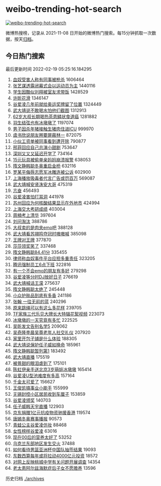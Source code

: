 # weibo-trending-hot-search

[![weibo-trending-hot-search](https://github.com/ameizi/weibo-trending-hot-search/actions/workflows/ci.yml/badge.svg)](https://github.com/ameizi/weibo-trending-hot-search/actions/workflows/ci.yml)

微博热搜榜，记录从 2021-11-08 日开始的微博热门搜索。每15分钟抓取一次数据，按天[归档](./archives)。

## 今日热门搜索

<!-- BEGIN --> 
最后更新时间 2022-02-19 05:25:16.184295 
1. [血奴受害人称有同事被枪杀](https://s.weibo.com/weibo?q=%23%E8%A1%80%E5%A5%B4%E5%8F%97%E5%AE%B3%E4%BA%BA%E7%A7%B0%E6%9C%89%E5%90%8C%E4%BA%8B%E8%A2%AB%E6%9E%AA%E6%9D%80%23&Refer=top) 1606464
1. [张艺谋透露闭幕式会以运动员为主](https://s.weibo.com/weibo?q=%23%E5%BC%A0%E8%89%BA%E8%B0%8B%E9%80%8F%E9%9C%B2%E9%97%AD%E5%B9%95%E5%BC%8F%E4%BC%9A%E4%BB%A5%E8%BF%90%E5%8A%A8%E5%91%98%E4%B8%BA%E4%B8%BB%23&Refer=top) 1440116
1. [学生因酷似刘翔被室友求带饭](https://s.weibo.com/weibo?q=%23%E5%AD%A6%E7%94%9F%E5%9B%A0%E9%85%B7%E4%BC%BC%E5%88%98%E7%BF%94%E8%A2%AB%E5%AE%A4%E5%8F%8B%E6%B1%82%E5%B8%A6%E9%A5%AD%23&Refer=top) 1428529
1. [许昕花滑](https://s.weibo.com/weibo?q=%23%E8%AE%B8%E6%98%95%E8%8A%B1%E6%BB%91%23&Refer=top) 1346147
1. [谷爱凌几年前就给奥运奖牌留了位置](https://s.weibo.com/weibo?q=%23%E8%B0%B7%E7%88%B1%E5%87%8C%E5%87%A0%E5%B9%B4%E5%89%8D%E5%B0%B1%E7%BB%99%E5%A5%A5%E8%BF%90%E5%A5%96%E7%89%8C%E7%95%99%E4%BA%86%E4%BD%8D%E7%BD%AE%23&Refer=top) 1324449
1. [武大靖说不敢喝水怕他们截图](https://s.weibo.com/weibo?q=%23%E6%AD%A6%E5%A4%A7%E9%9D%96%E8%AF%B4%E4%B8%8D%E6%95%A2%E5%96%9D%E6%B0%B4%E6%80%95%E4%BB%96%E4%BB%AC%E6%88%AA%E5%9B%BE%23&Refer=top) 1312913
1. [62岁大叔长期喝热茶患鳞状食道癌](https://s.weibo.com/weibo?q=%2362%E5%B2%81%E5%A4%A7%E5%8F%94%E9%95%BF%E6%9C%9F%E5%96%9D%E7%83%AD%E8%8C%B6%E6%82%A3%E9%B3%9E%E7%8A%B6%E9%A3%9F%E9%81%93%E7%99%8C%23&Refer=top) 1281882
1. [羽生结弦也有冰墩墩了](https://s.weibo.com/weibo?q=%23%E7%BE%BD%E7%94%9F%E7%BB%93%E5%BC%A6%E4%B9%9F%E6%9C%89%E5%86%B0%E5%A2%A9%E5%A2%A9%E4%BA%86%23&Refer=top) 1197074
1. [男子因杀年猪接触生猪肉住进ICU](https://s.weibo.com/weibo?q=%23%E7%94%B7%E5%AD%90%E5%9B%A0%E6%9D%80%E5%B9%B4%E7%8C%AA%E6%8E%A5%E8%A7%A6%E7%94%9F%E7%8C%AA%E8%82%89%E4%BD%8F%E8%BF%9BICU%23&Refer=top) 999970
1. [虞书欣说朋友圈要屏蔽林一](https://s.weibo.com/weibo?q=%23%E8%99%9E%E4%B9%A6%E6%AC%A3%E8%AF%B4%E6%9C%8B%E5%8F%8B%E5%9C%88%E8%A6%81%E5%B1%8F%E8%94%BD%E6%9E%97%E4%B8%80%23&Refer=top) 872075
1. [小伙工资单被同事看到遭开除](https://s.weibo.com/weibo?q=%23%E5%B0%8F%E4%BC%99%E5%B7%A5%E8%B5%84%E5%8D%95%E8%A2%AB%E5%90%8C%E4%BA%8B%E7%9C%8B%E5%88%B0%E9%81%AD%E5%BC%80%E9%99%A4%23&Refer=top) 790877
1. [邢菲回应自己总演小甜剧](https://s.weibo.com/weibo?q=%23%E9%82%A2%E8%8F%B2%E5%9B%9E%E5%BA%94%E8%87%AA%E5%B7%B1%E6%80%BB%E6%BC%94%E5%B0%8F%E7%94%9C%E5%89%A7%23&Refer=top) 753647
1. [深圳又又又延迟开学了](https://s.weibo.com/weibo?q=%23%E6%B7%B1%E5%9C%B3%E5%8F%88%E5%8F%88%E5%8F%88%E5%BB%B6%E8%BF%9F%E5%BC%80%E5%AD%A6%E4%BA%86%23&Refer=top) 734164
1. [15元玩具被偷单亲妈妈崩溃报警](https://s.weibo.com/weibo?q=%2315%E5%85%83%E7%8E%A9%E5%85%B7%E8%A2%AB%E5%81%B7%E5%8D%95%E4%BA%B2%E5%A6%88%E5%A6%88%E5%B4%A9%E6%BA%83%E6%8A%A5%E8%AD%A6%23&Refer=top) 638053
1. [隋文静韩聪冬奥重启金桥](https://s.weibo.com/weibo?q=%23%E9%9A%8B%E6%96%87%E9%9D%99%E9%9F%A9%E8%81%AA%E5%86%AC%E5%A5%A5%E9%87%8D%E5%90%AF%E9%87%91%E6%A1%A5%23&Refer=top) 632116
1. [罗某平侮辱志愿军冰雕连被公诉](https://s.weibo.com/weibo?q=%23%E7%BD%97%E6%9F%90%E5%B9%B3%E4%BE%AE%E8%BE%B1%E5%BF%97%E6%84%BF%E5%86%9B%E5%86%B0%E9%9B%95%E8%BF%9E%E8%A2%AB%E5%85%AC%E8%AF%89%23&Refer=top) 602900
1. [上海播放吸毒者代言广告或罚百万](https://s.weibo.com/weibo?q=%23%E4%B8%8A%E6%B5%B7%E6%92%AD%E6%94%BE%E5%90%B8%E6%AF%92%E8%80%85%E4%BB%A3%E8%A8%80%E5%B9%BF%E5%91%8A%E6%88%96%E7%BD%9A%E7%99%BE%E4%B8%87%23&Refer=top) 569087
1. [武大靖喊安贤洙安大哥](https://s.weibo.com/weibo?q=%23%E6%AD%A6%E5%A4%A7%E9%9D%96%E5%96%8A%E5%AE%89%E8%B4%A4%E6%B4%99%E5%AE%89%E5%A4%A7%E5%93%A5%23&Refer=top) 475319
1. [亢奋](https://s.weibo.com/weibo?q=%E4%BA%A2%E5%A5%8B&Refer=top) 456493
1. [谷爱凌害怕打耳洞](https://s.weibo.com/weibo?q=%23%E8%B0%B7%E7%88%B1%E5%87%8C%E5%AE%B3%E6%80%95%E6%89%93%E8%80%B3%E6%B4%9E%23&Refer=top) 441978
1. [苏州回应为何核酸结果显示在外地市](https://s.weibo.com/weibo?q=%23%E8%8B%8F%E5%B7%9E%E5%9B%9E%E5%BA%94%E4%B8%BA%E4%BD%95%E6%A0%B8%E9%85%B8%E7%BB%93%E6%9E%9C%E6%98%BE%E7%A4%BA%E5%9C%A8%E5%A4%96%E5%9C%B0%E5%B8%82%23&Refer=top) 424994
1. [上海交大考研成绩](https://s.weibo.com/weibo?q=%E4%B8%8A%E6%B5%B7%E4%BA%A4%E5%A4%A7%E8%80%83%E7%A0%94%E6%88%90%E7%BB%A9&Refer=top) 403004
1. [周楠考上清华](https://s.weibo.com/weibo?q=%23%E5%91%A8%E6%A5%A0%E8%80%83%E4%B8%8A%E6%B8%85%E5%8D%8E%23&Refer=top) 397604
1. [刘问淘汰](https://s.weibo.com/weibo?q=%23%E5%88%98%E9%97%AE%E6%B7%98%E6%B1%B0%23&Refer=top) 388786
1. [大叔卖的是肉夹emo吧](https://s.weibo.com/weibo?q=%23%E5%A4%A7%E5%8F%94%E5%8D%96%E7%9A%84%E6%98%AF%E8%82%89%E5%A4%B9emo%E5%90%A7%23&Refer=top) 388128
1. [武大靖看苏翊鸣夺冠时嗷嗷喊](https://s.weibo.com/weibo?q=%23%E6%AD%A6%E5%A4%A7%E9%9D%96%E7%9C%8B%E8%8B%8F%E7%BF%8A%E9%B8%A3%E5%A4%BA%E5%86%A0%E6%97%B6%E5%97%B7%E5%97%B7%E5%96%8A%23&Refer=top) 385098
1. [王牌对王牌](https://s.weibo.com/weibo?q=%E7%8E%8B%E7%89%8C%E5%AF%B9%E7%8E%8B%E7%89%8C&Refer=top) 377870
1. [莎莎领奖笑了](https://s.weibo.com/weibo?q=%23%E8%8E%8E%E8%8E%8E%E9%A2%86%E5%A5%96%E7%AC%91%E4%BA%86%23&Refer=top) 337468
1. [隋文静韩聪84.41分](https://s.weibo.com/weibo?q=%23%E9%9A%8B%E6%96%87%E9%9D%99%E9%9F%A9%E8%81%AA84.41%E5%88%86%23&Refer=top) 335455
1. [律师称血奴事件平台应担多重责任](https://s.weibo.com/weibo?q=%23%E5%BE%8B%E5%B8%88%E7%A7%B0%E8%A1%80%E5%A5%B4%E4%BA%8B%E4%BB%B6%E5%B9%B3%E5%8F%B0%E5%BA%94%E6%8B%85%E5%A4%9A%E9%87%8D%E8%B4%A3%E4%BB%BB%23&Refer=top) 323205
1. [腾讯强制员工6点下班](https://s.weibo.com/weibo?q=%23%E8%85%BE%E8%AE%AF%E5%BC%BA%E5%88%B6%E5%91%98%E5%B7%A56%E7%82%B9%E4%B8%8B%E7%8F%AD%23&Refer=top) 322816
1. [有一个不会emo的朋友有多好](https://s.weibo.com/weibo?q=%23%E6%9C%89%E4%B8%80%E4%B8%AA%E4%B8%8D%E4%BC%9Aemo%E7%9A%84%E6%9C%8B%E5%8F%8B%E6%9C%89%E5%A4%9A%E5%A5%BD%23&Refer=top) 279298
1. [谷爱凌等分时DJ放好日子](https://s.weibo.com/weibo?q=%23%E8%B0%B7%E7%88%B1%E5%87%8C%E7%AD%89%E5%88%86%E6%97%B6DJ%E6%94%BE%E5%A5%BD%E6%97%A5%E5%AD%90%23&Refer=top) 276619
1. [武大靖喊话王濛](https://s.weibo.com/weibo?q=%23%E6%AD%A6%E5%A4%A7%E9%9D%96%E5%96%8A%E8%AF%9D%E7%8E%8B%E6%BF%9B%23&Refer=top) 275637
1. [隋文静韩聪太绝了](https://s.weibo.com/weibo?q=%23%E9%9A%8B%E6%96%87%E9%9D%99%E9%9F%A9%E8%81%AA%E5%A4%AA%E7%BB%9D%E4%BA%86%23&Refer=top) 245448
1. [小众护肤品到底有多香](https://s.weibo.com/weibo?q=%23%E5%B0%8F%E4%BC%97%E6%8A%A4%E8%82%A4%E5%93%81%E5%88%B0%E5%BA%95%E6%9C%89%E5%A4%9A%E9%A6%99%23&Refer=top) 241186
1. [张翰 一往无前的蓝](https://s.weibo.com/weibo?q=%E5%BC%A0%E7%BF%B0%20%E4%B8%80%E5%BE%80%E6%97%A0%E5%89%8D%E7%9A%84%E8%93%9D&Refer=top) 240296
1. [原来跳绳可以有这么多花样](https://s.weibo.com/weibo?q=%23%E5%8E%9F%E6%9D%A5%E8%B7%B3%E7%BB%B3%E5%8F%AF%E4%BB%A5%E6%9C%89%E8%BF%99%E4%B9%88%E5%A4%9A%E8%8A%B1%E6%A0%B7%23&Refer=top) 239705
1. [TF家族三代乐见大牌长大特辑花絮视频](https://s.weibo.com/weibo?q=%23TF%E5%AE%B6%E6%97%8F%E4%B8%89%E4%BB%A3%E4%B9%90%E8%A7%81%E5%A4%A7%E7%89%8C%E9%95%BF%E5%A4%A7%E7%89%B9%E8%BE%91%E8%8A%B1%E7%B5%AE%E8%A7%86%E9%A2%91%23&Refer=top) 223073
1. [冰墩墩的一天究竟有多忙](https://s.weibo.com/weibo?q=%23%E5%86%B0%E5%A2%A9%E5%A2%A9%E7%9A%84%E4%B8%80%E5%A4%A9%E7%A9%B6%E7%AB%9F%E6%9C%89%E5%A4%9A%E5%BF%99%23&Refer=top) 222525
1. [吴昕发文告别名学5](https://s.weibo.com/weibo?q=%23%E5%90%B4%E6%98%95%E5%8F%91%E6%96%87%E5%91%8A%E5%88%AB%E5%90%8D%E5%AD%A65%23&Refer=top) 209062
1. [吴奇隆李晨吴尊老年人社交礼仪](https://s.weibo.com/weibo?q=%23%E5%90%B4%E5%A5%87%E9%9A%86%E6%9D%8E%E6%99%A8%E5%90%B4%E5%B0%8A%E8%80%81%E5%B9%B4%E4%BA%BA%E7%A4%BE%E4%BA%A4%E7%A4%BC%E4%BB%AA%23&Refer=top) 207920
1. [家里开包子铺是什么体验](https://s.weibo.com/weibo?q=%23%E5%AE%B6%E9%87%8C%E5%BC%80%E5%8C%85%E5%AD%90%E9%93%BA%E6%98%AF%E4%BB%80%E4%B9%88%E4%BD%93%E9%AA%8C%23&Refer=top) 188305
1. [武大靖说保护任子威如换命](https://s.weibo.com/weibo?q=%23%E6%AD%A6%E5%A4%A7%E9%9D%96%E8%AF%B4%E4%BF%9D%E6%8A%A4%E4%BB%BB%E5%AD%90%E5%A8%81%E5%A6%82%E6%8D%A2%E5%91%BD%23&Refer=top) 185961
1. [隋文静韩聪暂列第1](https://s.weibo.com/weibo?q=%23%E9%9A%8B%E6%96%87%E9%9D%99%E9%9F%A9%E8%81%AA%E6%9A%82%E5%88%97%E7%AC%AC1%23&Refer=top) 183492
1. [武大靖直播](https://s.weibo.com/weibo?q=%23%E6%AD%A6%E5%A4%A7%E9%9D%96%E7%9B%B4%E6%92%AD%23&Refer=top) 175519
1. [被景甜的眼泪虐到了](https://s.weibo.com/weibo?q=%23%E8%A2%AB%E6%99%AF%E7%94%9C%E7%9A%84%E7%9C%BC%E6%B3%AA%E8%99%90%E5%88%B0%E4%BA%86%23&Refer=top) 175101
1. [陈虹伊亲手送北京3岁萌娃冰墩墩](https://s.weibo.com/weibo?q=%23%E9%99%88%E8%99%B9%E4%BC%8A%E4%BA%B2%E6%89%8B%E9%80%81%E5%8C%97%E4%BA%AC3%E5%B2%81%E8%90%8C%E5%A8%83%E5%86%B0%E5%A2%A9%E5%A2%A9%23&Refer=top) 165414
1. [谷爱凌U型池难度有多高](https://s.weibo.com/weibo?q=%23%E8%B0%B7%E7%88%B1%E5%87%8CU%E5%9E%8B%E6%B1%A0%E9%9A%BE%E5%BA%A6%E6%9C%89%E5%A4%9A%E9%AB%98%23&Refer=top) 157164
1. [千金太可爱了](https://s.weibo.com/weibo?q=%23%E5%8D%83%E9%87%91%E5%A4%AA%E5%8F%AF%E7%88%B1%E4%BA%86%23&Refer=top) 156627
1. [王俊凯搞事业小能手](https://s.weibo.com/weibo?q=%23%E7%8E%8B%E4%BF%8A%E5%87%AF%E6%90%9E%E4%BA%8B%E4%B8%9A%E5%B0%8F%E8%83%BD%E6%89%8B%23&Refer=top) 155999
1. [无锡封控小区居民收到车厘子](https://s.weibo.com/weibo?q=%23%E6%97%A0%E9%94%A1%E5%B0%81%E6%8E%A7%E5%B0%8F%E5%8C%BA%E5%B1%85%E6%B0%91%E6%94%B6%E5%88%B0%E8%BD%A6%E5%8E%98%E5%AD%90%23&Refer=top) 153859
1. [谷爱凌颁奖](https://s.weibo.com/weibo?q=%23%E8%B0%B7%E7%88%B1%E5%87%8C%E9%A2%81%E5%A5%96%23&Refer=top) 140703
1. [任子威韩天宇直播](https://s.weibo.com/weibo?q=%E4%BB%BB%E5%AD%90%E5%A8%81%E9%9F%A9%E5%A4%A9%E5%AE%87%E7%9B%B4%E6%92%AD&Refer=top) 122903
1. [京东捐赠1亿元抗疫物资驰援香港](https://s.weibo.com/weibo?q=%23%E4%BA%AC%E4%B8%9C%E6%8D%90%E8%B5%A01%E4%BA%BF%E5%85%83%E6%8A%97%E7%96%AB%E7%89%A9%E8%B5%84%E9%A9%B0%E6%8F%B4%E9%A6%99%E6%B8%AF%23&Refer=top) 119574
1. [唐嫣冬奥赛事播报](https://s.weibo.com/weibo?q=%23%E5%94%90%E5%AB%A3%E5%86%AC%E5%A5%A5%E8%B5%9B%E4%BA%8B%E6%92%AD%E6%8A%A5%23&Refer=top) 90573
1. [青蛙公主谷爱凌仿妆](https://s.weibo.com/weibo?q=%23%E9%9D%92%E8%9B%99%E5%85%AC%E4%B8%BB%E8%B0%B7%E7%88%B1%E5%87%8C%E4%BB%BF%E5%A6%86%23&Refer=top) 88468
1. [女性榜样谷爱凌](https://s.weibo.com/weibo?q=%23%E5%A5%B3%E6%80%A7%E6%A6%9C%E6%A0%B7%E8%B0%B7%E7%88%B1%E5%87%8C%23&Refer=top) 63016
1. [现在00后的营养太好了](https://s.weibo.com/weibo?q=%23%E7%8E%B0%E5%9C%A800%E5%90%8E%E7%9A%84%E8%90%A5%E5%85%BB%E5%A4%AA%E5%A5%BD%E4%BA%86%23&Refer=top) 53252
1. [乌克兰东部地区发生交火](https://s.weibo.com/weibo?q=%23%E4%B9%8C%E5%85%8B%E5%85%B0%E4%B8%9C%E9%83%A8%E5%9C%B0%E5%8C%BA%E5%8F%91%E7%94%9F%E4%BA%A4%E7%81%AB%23&Refer=top) 37488
1. [如何看待男篮亚洲杯中国队抽签结果](https://s.weibo.com/weibo?q=%23%E5%A6%82%E4%BD%95%E7%9C%8B%E5%BE%85%E7%94%B7%E7%AF%AE%E4%BA%9A%E6%B4%B2%E6%9D%AF%E4%B8%AD%E5%9B%BD%E9%98%9F%E6%8A%BD%E7%AD%BE%E7%BB%93%E6%9E%9C%23&Refer=top) 19093
1. [东数西算每年或将拉动4000亿元投资](https://s.weibo.com/weibo?q=%23%E4%B8%9C%E6%95%B0%E8%A5%BF%E7%AE%97%E6%AF%8F%E5%B9%B4%E6%88%96%E5%B0%86%E6%8B%89%E5%8A%A84000%E4%BA%BF%E5%85%83%E6%8A%95%E8%B5%84%23&Refer=top) 18572
1. [对网上反映桃城中学有关问题开展调查](https://s.weibo.com/weibo?q=%23%E5%AF%B9%E7%BD%91%E4%B8%8A%E5%8F%8D%E6%98%A0%E6%A1%83%E5%9F%8E%E4%B8%AD%E5%AD%A6%E6%9C%89%E5%85%B3%E9%97%AE%E9%A2%98%E5%BC%80%E5%B1%95%E8%B0%83%E6%9F%A5%23&Refer=top) 14354
1. [老太患阿尔兹海默症后子女不愿赡养](https://s.weibo.com/weibo?q=%23%E8%80%81%E5%A4%AA%E6%82%A3%E9%98%BF%E5%B0%94%E5%85%B9%E6%B5%B7%E9%BB%98%E7%97%87%E5%90%8E%E5%AD%90%E5%A5%B3%E4%B8%8D%E6%84%BF%E8%B5%A1%E5%85%BB%23&Refer=top) 13596
<!-- END -->

历史归档 [./archives](./archives)

